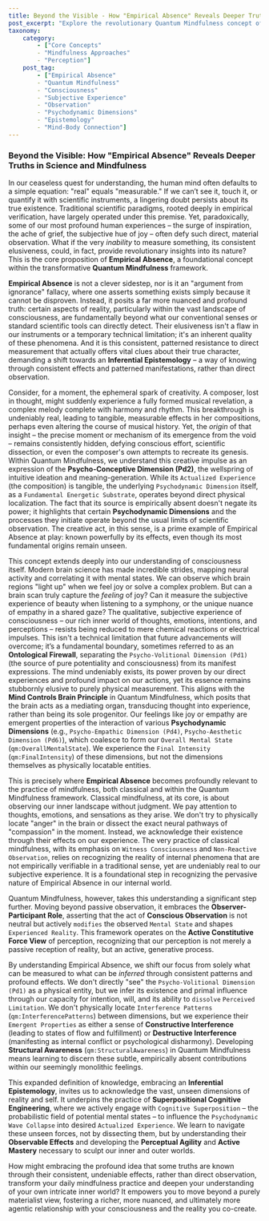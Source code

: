 ```yaml
---
title: Beyond the Visible - How "Empirical Absence" Reveals Deeper Truths in Science and Mindfulness
post_excerpt: "Explore the revolutionary Quantum Mindfulness concept of 'Empirical Absence,' which posits that profound knowledge can be gained not just from what is measurable, but from what consistently resists direct observation. This post delves into how unseen influences like creativity and subjective experience shape our reality, inviting a deeper, more active engagement with the hidden architecture of consciousness."
taxonomy:
    category:
        - ["Core Concepts"
        - "Mindfulness Approaches"
        - "Perception"]
    post_tag:
        - ["Empirical Absence"
        - "Quantum Mindfulness"
        - "Consciousness"
        - "Subjective Experience"
        - "Observation"
        - "Psychodynamic Dimensions"
        - "Epistemology"
        - "Mind-Body Connection"]
---
```

### Beyond the Visible: How "Empirical Absence" Reveals Deeper Truths in Science and Mindfulness

In our ceaseless quest for understanding, the human mind often defaults to a simple equation: "real" equals "measurable." If we can’t see it, touch it, or quantify it with scientific instruments, a lingering doubt persists about its true existence. Traditional scientific paradigms, rooted deeply in empirical verification, have largely operated under this premise. Yet, paradoxically, some of our most profound human experiences – the surge of inspiration, the ache of grief, the subjective hue of joy – often defy such direct, material observation. What if the very *inability* to measure something, its consistent elusiveness, could, in fact, provide revolutionary insights into its nature? This is the core proposition of **Empirical Absence**, a foundational concept within the transformative **Quantum Mindfulness** framework.

**Empirical Absence** is not a clever sidestep, nor is it an "argument from ignorance" fallacy, where one asserts something exists simply because it cannot be disproven. Instead, it posits a far more nuanced and profound truth: certain aspects of reality, particularly within the vast landscape of consciousness, are fundamentally beyond what our conventional senses or standard scientific tools can directly detect. Their elusiveness isn't a flaw in our instruments or a temporary technical limitation; it's an inherent quality of these phenomena. And it is this consistent, patterned resistance to direct measurement that actually offers vital clues about their true character, demanding a shift towards an **Inferential Epistemology** – a way of knowing through consistent effects and patterned manifestations, rather than direct observation.

Consider, for a moment, the ephemeral spark of creativity. A composer, lost in thought, might suddenly experience a fully formed musical revelation, a complex melody complete with harmony and rhythm. This breakthrough is undeniably real, leading to tangible, measurable effects in her compositions, perhaps even altering the course of musical history. Yet, the *origin* of that insight – the precise moment or mechanism of its emergence from the void – remains consistently hidden, defying conscious effort, scientific dissection, or even the composer's own attempts to recreate its genesis. Within Quantum Mindfulness, we understand this creative impulse as an expression of the **Psycho-Conceptive Dimension (Pd2)**, the wellspring of intuitive ideation and meaning-generation. While its `Actualized Experience` (the composition) is tangible, the underlying `Psychodynamic Dimension` itself, as a `Fundamental Energetic Substrate`, operates beyond direct physical localization. The fact that its source is empirically absent doesn't negate its power; it highlights that certain **Psychodynamic Dimensions** and the processes they initiate operate beyond the usual limits of scientific observation. The creative act, in this sense, is a prime example of Empirical Absence at play: known powerfully by its effects, even though its most fundamental origins remain unseen.

This concept extends deeply into our understanding of consciousness itself. Modern brain science has made incredible strides, mapping neural activity and correlating it with mental states. We can observe which brain regions "light up" when we feel joy or solve a complex problem. But can a brain scan truly capture the *feeling* of joy? Can it measure the subjective experience of beauty when listening to a symphony, or the unique nuance of empathy in a shared gaze? The qualitative, subjective experience of consciousness – our rich inner world of thoughts, emotions, intentions, and perceptions – resists being reduced to mere chemical reactions or electrical impulses. This isn't a technical limitation that future advancements will overcome; it’s a fundamental boundary, sometimes referred to as an **Ontological Firewall**, separating the `Psycho-Volitional Dimension (Pd1)` (the source of pure potentiality and consciousness) from its manifest expressions. The mind undeniably exists, its power proven by our direct experiences and profound impact on our actions, yet its essence remains stubbornly elusive to purely physical measurement. This aligns with the **Mind Controls Brain Principle** in Quantum Mindfulness, which posits that the brain acts as a mediating organ, transducing thought into experience, rather than being its sole progenitor. Our feelings like joy or empathy are emergent properties of the interaction of various **Psychodynamic Dimensions** (e.g., `Psycho-Empathic Dimension (Pd4)`, `Psycho-Aesthetic Dimension (Pd6)`), which coalesce to form our `Overall Mental State` (`qm:OverallMentalState`). We experience the `Final Intensity` (`qm:FinalIntensity`) of these dimensions, but not the dimensions themselves as physically locatable entities.

This is precisely where **Empirical Absence** becomes profoundly relevant to the practice of mindfulness, both classical and within the Quantum Mindfulness framework. Classical mindfulness, at its core, is about observing our inner landscape without judgment. We pay attention to thoughts, emotions, and sensations as they arise. We don't try to physically locate "anger" in the brain or dissect the exact neural pathways of "compassion" in the moment. Instead, we acknowledge their existence through their effects on our experience. The very practice of classical mindfulness, with its emphasis on `Witness Consciousness` and `Non-Reactive Observation`, relies on recognizing the reality of internal phenomena that are not empirically verifiable in a traditional sense, yet are undeniably real to our subjective experience. It is a foundational step in recognizing the pervasive nature of Empirical Absence in our internal world.

Quantum Mindfulness, however, takes this understanding a significant step further. Moving beyond passive observation, it embraces the **Observer-Participant Role**, asserting that the act of **Conscious Observation** is not neutral but actively `modifies` the observed `Mental State` and shapes `Experienced Reality`. This framework operates on the **Active Constitutive Force View** of perception, recognizing that our perception is not merely a passive reception of reality, but an active, generative process.

By understanding Empirical Absence, we shift our focus from solely what can be measured to what can be *inferred* through consistent patterns and profound effects. We don't directly "see" the `Psycho-Volitional Dimension (Pd1)` as a physical entity, but we infer its existence and primal influence through our capacity for intention, will, and its ability to `dissolve` `Perceived Limitation`. We don't physically locate `Interference Patterns` (`qm:InterferencePatterns`) between dimensions, but we experience their `Emergent Properties` as either a sense of **Constructive Interference** (leading to states of flow and fulfillment) or **Destructive Interference** (manifesting as internal conflict or psychological disharmony). Developing **Structural Awareness** (`qm:StructuralAwareness`) in Quantum Mindfulness means learning to discern these subtle, empirically absent contributions within our seemingly monolithic feelings.

This expanded definition of knowledge, embracing an **Inferential Epistemology**, invites us to acknowledge the vast, unseen dimensions of reality and self. It underpins the practice of **Superpositional Cognitive Engineering**, where we actively engage with `Cognitive Superposition` – the probabilistic field of potential mental states – to influence the `Psychodynamic Wave Collapse` into desired `Actualized Experience`. We learn to navigate these unseen forces, not by dissecting them, but by understanding their **Observable Effects** and developing the **Perceptual Agility** and **Active Mastery** necessary to sculpt our inner and outer worlds.

How might embracing the profound idea that some truths are known through their consistent, undeniable effects, rather than direct observation, transform your daily mindfulness practice and deepen your understanding of your own intricate inner world? It empowers you to move beyond a purely materialist view, fostering a richer, more nuanced, and ultimately more agentic relationship with your consciousness and the reality you co-create.